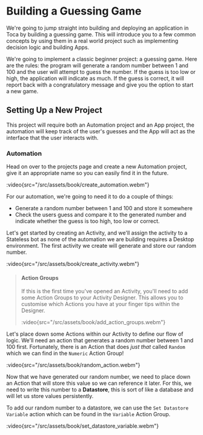 # Building a Guessing Game

We're going to jump straight into building and deploying an application in Toca by building a guessing game. This will introduce you to a few common concepts by using them in a real world project such as implementing decision logic and building Apps.

We're going to implement a classic beginner project: a guessing game. Here are the rules: the program will generate a random number between 1 and 100 and the user will attempt to guess the number. If the guess is too low or high, the application will indicate as much. If the guess is correct, it will report back with a congratulatory message and give you the option to start a new game.

## Setting Up a New Project

This project will require both an Automation project and an App project, the automation will keep track of the user's guesses and the App will act as the interface that the user interacts with.

### Automation

Head on over to the projects page and create a new Automation project, give it an appropriate name so you can easily find it in the future.

:video{src="/src/assets/book/create_automation.webm"}

For our automation, we're going to need it to do a couple of things:
- Generate a random number between 1 and 100 and store it somewhere
- Check the users guess and compare it to the generated number and indicate whether the guess is too high, too low or correct.

Let's get started by creating an Activity, and we'll assign the activity to a Stateless bot as none of the automation we are building requires a Desktop environment. The first activity we create will generate and store our random number.

:video{src="/src/assets/book/create_activity.webm"}

> #### Action Groups
>
> If this is the first time you've opened an Activity, you'll need to add some Action Groups to your Activity Designer. This allows you to customise which Actions you have at your finger tips within the Designer.
>
> :video{src="/src/assets/book/add_action_groups.webm"}

Let's place down some Actions within our Activity to define our flow of logic. We'll need an action that generates a random number between 1 and 100 first. Fortunately, there is an Action that does _just that_ called `Random` which we can find in the `Numeric` Action Group!

:video{src="/src/assets/book/random_action.webm"}

Now that we have generated our random number, we need to place down an Action that will store this value so we can reference it later. For this, we need to write this number to a **Datastore**, this is sort of like a database and will let us store values persistently.

To add our random number to a datastore, we can use the `Set Datastore Variable` action which can be found in the `Variable` Action Group.

:video{src="/src/assets/book/set_datastore_variable.webm"}
